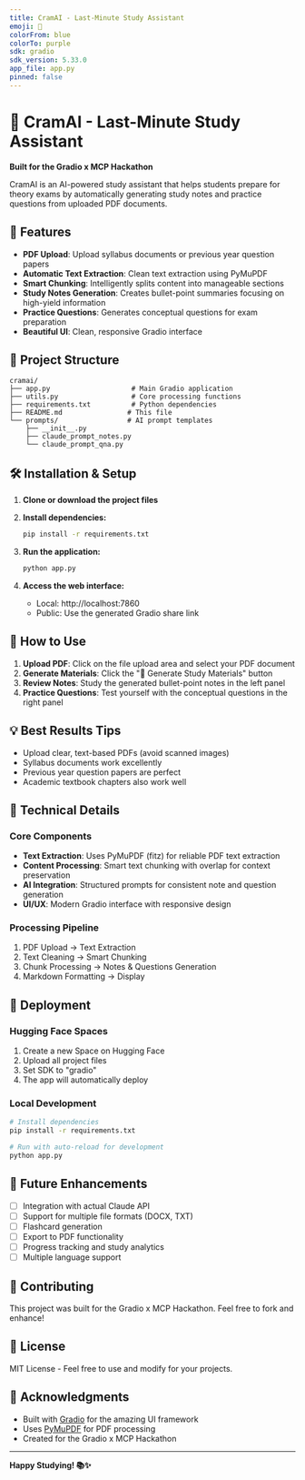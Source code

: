 ```yaml
---
title: CramAI - Last-Minute Study Assistant
emoji: 🧠
colorFrom: blue
colorTo: purple
sdk: gradio
sdk_version: 5.33.0
app_file: app.py
pinned: false
---
```


# 🧠 CramAI - Last-Minute Study Assistant

**Built for the Gradio x MCP Hackathon**

CramAI is an AI-powered study assistant that helps students prepare for theory exams by automatically generating study notes and practice questions from uploaded PDF documents.

## 🚀 Features

- **PDF Upload**: Upload syllabus documents or previous year question papers
- **Automatic Text Extraction**: Clean text extraction using PyMuPDF
- **Smart Chunking**: Intelligently splits content into manageable sections
- **Study Notes Generation**: Creates bullet-point summaries focusing on high-yield information
- **Practice Questions**: Generates conceptual questions for exam preparation
- **Beautiful UI**: Clean, responsive Gradio interface

## 📁 Project Structure

```
cramai/
├── app.py                    # Main Gradio application
├── utils.py                  # Core processing functions
├── requirements.txt          # Python dependencies
├── README.md                # This file
└── prompts/                 # AI prompt templates
    ├── __init__.py
    ├── claude_prompt_notes.py
    └── claude_prompt_qna.py
```

## 🛠️ Installation & Setup

1. **Clone or download the project files**

2. **Install dependencies:**
   ```bash
   pip install -r requirements.txt
   ```

3. **Run the application:**
   ```bash
   python app.py
   ```

4. **Access the web interface:**
   - Local: http://localhost:7860
   - Public: Use the generated Gradio share link

## 📖 How to Use

1. **Upload PDF**: Click on the file upload area and select your PDF document
2. **Generate Materials**: Click the "🚀 Generate Study Materials" button
3. **Review Notes**: Study the generated bullet-point notes in the left panel
4. **Practice Questions**: Test yourself with the conceptual questions in the right panel

## 💡 Best Results Tips

- Upload clear, text-based PDFs (avoid scanned images)
- Syllabus documents work excellently
- Previous year question papers are perfect
- Academic textbook chapters also work well

## 🔧 Technical Details

### Core Components

- **Text Extraction**: Uses PyMuPDF (fitz) for reliable PDF text extraction
- **Content Processing**: Smart text chunking with overlap for context preservation
- **AI Integration**: Structured prompts for consistent note and question generation
- **UI/UX**: Modern Gradio interface with responsive design

### Processing Pipeline

1. PDF Upload → Text Extraction
2. Text Cleaning → Smart Chunking
3. Chunk Processing → Notes & Questions Generation
4. Markdown Formatting → Display

## 🚀 Deployment

### Hugging Face Spaces

1. Create a new Space on Hugging Face
2. Upload all project files
3. Set SDK to "gradio"
4. The app will automatically deploy

### Local Development

```bash
# Install dependencies
pip install -r requirements.txt

# Run with auto-reload for development
python app.py
```

## 🎯 Future Enhancements

- [ ] Integration with actual Claude API
- [ ] Support for multiple file formats (DOCX, TXT)
- [ ] Flashcard generation
- [ ] Export to PDF functionality
- [ ] Progress tracking and study analytics
- [ ] Multiple language support

## 🤝 Contributing

This project was built for the Gradio x MCP Hackathon. Feel free to fork and enhance!

## 📄 License

MIT License - Feel free to use and modify for your projects.

## 🙏 Acknowledgments

- Built with [Gradio](https://gradio.app/) for the amazing UI framework
- Uses [PyMuPDF](https://pymupdf.readthedocs.io/) for PDF processing
- Created for the Gradio x MCP Hackathon

---

**Happy Studying! 📚✨**